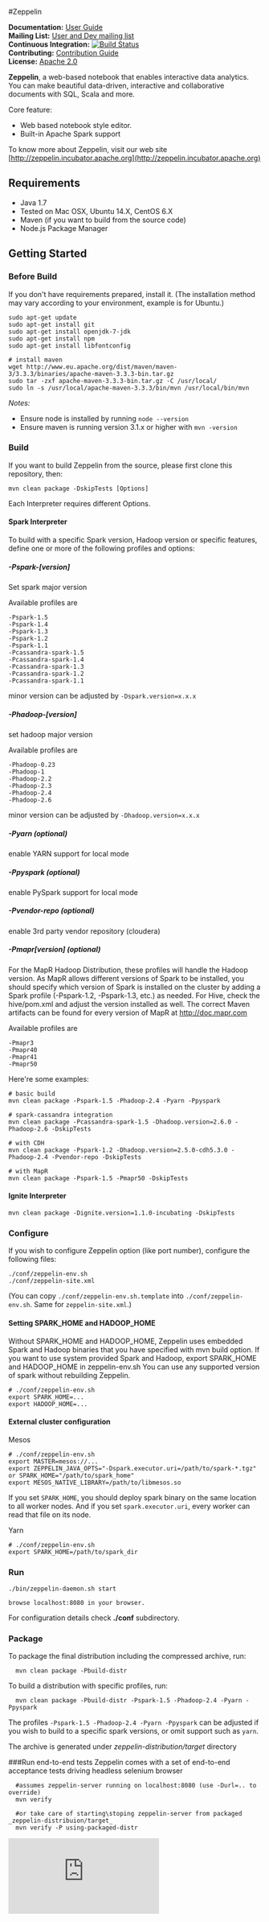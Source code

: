 #Zeppelin 
                            

**Documentation:** [User Guide](http://zeppelin.incubator.apache.org/docs/index.html)<br/>
**Mailing List:** [User and Dev mailing list](http://zeppelin.incubator.apache.org/community.html)<br/>
**Continuous Integration:** [![Build Status](https://secure.travis-ci.org/apache/incubator-zeppelin.png?branch=master)](https://travis-ci.org/apache/incubator-zeppelin) <br/>
**Contributing:** [Contribution Guide](https://github.com/apache/incubator-zeppelin/blob/master/CONTRIBUTING.md)<br/>
**License:** [Apache 2.0](https://github.com/apache/incubator-zeppelin/blob/master/LICENSE)


**Zeppelin**, a web-based notebook that enables interactive data analytics. You can make beautiful data-driven, interactive and collaborative documents with SQL, Scala and more.

Core feature:
   * Web based notebook style editor.
   * Built-in Apache Spark support


To know more about Zeppelin, visit our web site [http://zeppelin.incubator.apache.org](http://zeppelin.incubator.apache.org)

## Requirements
 * Java 1.7
 * Tested on Mac OSX, Ubuntu 14.X, CentOS 6.X
 * Maven (if you want to build from the source code)
 * Node.js Package Manager

## Getting Started

### Before Build
If you don't have requirements prepared, install it. 
(The installation method may vary according to your environment, example is for Ubuntu.)

```
sudo apt-get update
sudo apt-get install git
sudo apt-get install openjdk-7-jdk
sudo apt-get install npm
sudo apt-get install libfontconfig

# install maven
wget http://www.eu.apache.org/dist/maven/maven-3/3.3.3/binaries/apache-maven-3.3.3-bin.tar.gz
sudo tar -zxf apache-maven-3.3.3-bin.tar.gz -C /usr/local/
sudo ln -s /usr/local/apache-maven-3.3.3/bin/mvn /usr/local/bin/mvn
```

_Notes:_ 
 - Ensure node is installed by running `node --version`  
 - Ensure maven is running version 3.1.x or higher with `mvn -version`

### Build
If you want to build Zeppelin from the source, please first clone this repository, then:

```
mvn clean package -DskipTests [Options]
```

Each Interpreter requires different Options.


#### Spark Interpreter

To build with a specific Spark version, Hadoop version or specific features, define one or more of the following profiles and options:

##### -Pspark-[version]

Set spark major version

Available profiles are

```
-Pspark-1.5
-Pspark-1.4
-Pspark-1.3
-Pspark-1.2
-Pspark-1.1
-Pcassandra-spark-1.5
-Pcassandra-spark-1.4
-Pcassandra-spark-1.3
-Pcassandra-spark-1.2
-Pcassandra-spark-1.1
```

minor version can be adjusted by `-Dspark.version=x.x.x`


##### -Phadoop-[version]

set hadoop major version

Available profiles are

```
-Phadoop-0.23
-Phadoop-1
-Phadoop-2.2
-Phadoop-2.3
-Phadoop-2.4
-Phadoop-2.6
```

minor version can be adjusted by `-Dhadoop.version=x.x.x`

##### -Pyarn (optional)

enable YARN support for local mode


##### -Ppyspark (optional)

enable PySpark support for local mode


##### -Pvendor-repo (optional)

enable 3rd party vendor repository (cloudera)


##### -Pmapr[version] (optional)

For the MapR Hadoop Distribution, these profiles will handle the Hadoop version. As MapR allows different versions
of Spark to be installed, you should specify which version of Spark is installed on the cluster by adding a Spark profile (-Pspark-1.2, -Pspark-1.3, etc.) as needed. For Hive, check the hive/pom.xml and adjust the version installed as well. The correct Maven
artifacts can be found for every version of MapR at http://doc.mapr.com

Available profiles are

```
-Pmapr3
-Pmapr40
-Pmapr41
-Pmapr50
```


Here're some examples:

```
# basic build
mvn clean package -Pspark-1.5 -Phadoop-2.4 -Pyarn -Ppyspark

# spark-cassandra integration
mvn clean package -Pcassandra-spark-1.5 -Dhadoop.version=2.6.0 -Phadoop-2.6 -DskipTests

# with CDH
mvn clean package -Pspark-1.2 -Dhadoop.version=2.5.0-cdh5.3.0 -Phadoop-2.4 -Pvendor-repo -DskipTests

# with MapR
mvn clean package -Pspark-1.5 -Pmapr50 -DskipTests
```


#### Ignite Interpreter

```
mvn clean package -Dignite.version=1.1.0-incubating -DskipTests
```


### Configure
If you wish to configure Zeppelin option (like port number), configure the following files:

```
./conf/zeppelin-env.sh
./conf/zeppelin-site.xml
```
(You can copy ```./conf/zeppelin-env.sh.template``` into ```./conf/zeppelin-env.sh```. 
Same for ```zeppelin-site.xml```.)


#### Setting SPARK_HOME and HADOOP_HOME

Without SPARK_HOME and HADOOP_HOME, Zeppelin uses embedded Spark and Hadoop binaries that you have specified with mvn build option.
If you want to use system provided Spark and Hadoop, export SPARK_HOME and HADOOP_HOME in zeppelin-env.sh
You can use any supported version of spark without rebuilding Zeppelin.

```
# ./conf/zeppelin-env.sh
export SPARK_HOME=...
export HADOOP_HOME=...
```

#### External cluster configuration
Mesos

    # ./conf/zeppelin-env.sh
    export MASTER=mesos://...
    export ZEPPELIN_JAVA_OPTS="-Dspark.executor.uri=/path/to/spark-*.tgz" or SPARK_HOME="/path/to/spark_home"
    export MESOS_NATIVE_LIBRARY=/path/to/libmesos.so
    
If you set `SPARK_HOME`, you should deploy spark binary on the same location to all worker nodes. And if you set `spark.executor.uri`, every worker can read that file on its node.

Yarn

    # ./conf/zeppelin-env.sh
    export SPARK_HOME=/path/to/spark_dir

### Run
    ./bin/zeppelin-daemon.sh start

    browse localhost:8080 in your browser.


For configuration details check __./conf__ subdirectory.

### Package
To package the final distribution including the compressed archive, run:

      mvn clean package -Pbuild-distr

To build a distribution with specific profiles, run:

      mvn clean package -Pbuild-distr -Pspark-1.5 -Phadoop-2.4 -Pyarn -Ppyspark

The profiles `-Pspark-1.5 -Phadoop-2.4 -Pyarn -Ppyspark` can be adjusted if you wish to build to a specific spark versions, or omit support such as `yarn`.  

The archive is generated under _zeppelin-distribution/target_ directory

###Run end-to-end tests
Zeppelin comes with a set of end-to-end acceptance tests driving headless selenium browser

      #assumes zeppelin-server running on localhost:8080 (use -Durl=.. to override)
      mvn verify

      #or take care of starting\stoping zeppelin-server from packaged _zeppelin-distribuion/target_
      mvn verify -P using-packaged-distr



[![Analytics](https://ga-beacon.appspot.com/UA-45176241-4/apache/incubator-zeppelin/README.md?pixel)](https://github.com/igrigorik/ga-beacon)

